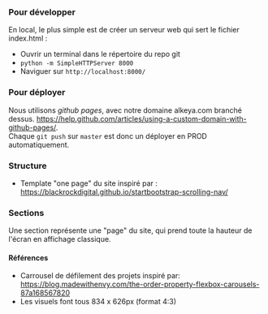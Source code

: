 ### Pour développer
En local, le plus simple est de créer un serveur web qui sert le fichier index.html :
* Ouvrir un terminal dans le répertoire du repo git
* `python -m SimpleHTTPServer 8000`
* Naviguer sur `http://localhost:8000/`

### Pour déployer
Nous utilisons _github pages_, avec notre domaine alkeya.com branché dessus. https://help.github.com/articles/using-a-custom-domain-with-github-pages/.  
Chaque `git push` sur `master` est donc un déployer en PROD automatiquement.

### Structure
* Template "one page" du site inspiré par : https://blackrockdigital.github.io/startbootstrap-scrolling-nav/  

### Sections
Une section représente une "page" du site, qui prend toute la hauteur de l'écran en affichage classique.
#### Références
* Carrousel de défilement des projets inspiré par: https://blog.madewithenvy.com/the-order-property-flexbox-carousels-87a168567820
* Les visuels font tous 834 x 626px (format 4:3)
